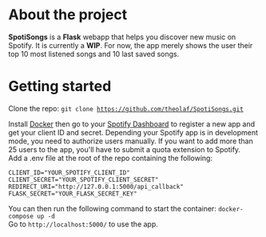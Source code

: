 # About the project
**SpotiSongs** is a **Flask** webapp that helps you discover new music on Spotify.
It is currently a **WIP**. For now, the app merely shows the user their top 10 most listened songs and 10 last saved songs.

# Getting started

Clone the repo:
<code>git clone https://github.com/theolaf/SpotiSongs.git</code>

Install [Docker](https://www.docker.com/) then go to your [Spotify Dashboard](https://developer.spotify.com/dashboard) to register a new app and get your client ID and secret. Depending your Spotify app is in development mode, you need to authorize users manually. If you want to add more than 25 users to the app, you'll have to submit a quota extension to Spotify.<br/>
Add a .env file at the root of the repo containing the following:

	CLIENT_ID="YOUR_SPOTIFY_CLIENT_ID"
	CLIENT_SECRET="YOUR_SPOTIFY_CLIENT_SECRET"
	REDIRECT_URI="http://127.0.0.1:5000/api_callback"
	FLASK_SECRET="YOUR_FLASK_SECRET_KEY"

You can then run the following command to start the container:
<code>docker-compose up -d</code><br/>
Go to <code>http://localhost:5000/</code> to use the app.
